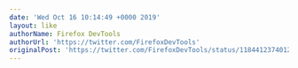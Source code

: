 ```yaml
---
date: 'Wed Oct 16 10:14:49 +0000 2019'
layout: like
authorName: Firefox DevTools
authorUrl: 'https://twitter.com/FirefoxDevTools'
originalPost: 'https://twitter.com/FirefoxDevTools/status/1184412374012497925'
---
```


